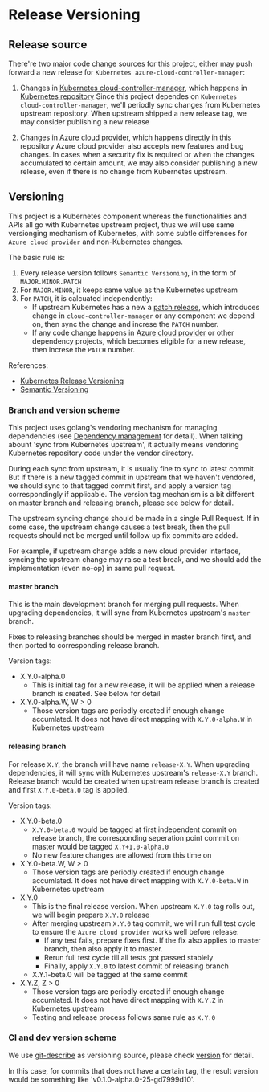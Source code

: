 # Release Versioning

## Release source
There're two major code change sources for this project, either may push forward a new release for `Kubernetes azure-cloud-controller-manager`:
1. Changes in [Kubernetes cloud-controller-manager](https://kubernetes.io/docs/concepts/overview/components/#cloud-controller-manager), which happens in [Kubernetes repository](https://github.com/kubernetes/kubernetes)
   Since this project dependes on `Kubernetes cloud-controller-manager`, we'll periodly sync changes from Kubernetes upstream repository. When upstream shipped a new release tag, we may consider publishing a new release

2. Changes in [Azure cloud provider](../pkg/azureprovider), which happens directly in this repository
   Azure cloud provider also accepts new features and bug changes. In cases when a security fix is required or when the changes accumulated to certain amount, we may also consider publishing a new release, even if there is no change from Kubernetes upstream.

## Versioning
This project is a Kubernetes component whereas the functionalities and APIs all go with Kubernetes upstream project, thus we will use same versionging mechanism of Kubernetes, with some subtle differences for `Azure cloud provider` and non-Kubernetes changes.

The basic rule is:
1. Every release version follows `Semantic Versioning`, in the form of `MAJOR.MINOR.PATCH`
2. For `MAJOR.MINOR`, it keeps same value as the Kubernetes upstream
3. For `PATCH`, it is calcuated independently:
    - If upstream Kubernetes has a new a [patch release](https://github.com/kubernetes/community/blob/master/contributors/design-proposals/release/versioning.md#patch-releases), which introduces change in `cloud-controller-manager` or any component we depend on, then sync the change and increse the `PATCH` number.
    - If any code change happens in [Azure cloud provider](../pkg/azureprovider) or other dependency projects, which becomes eligible for a new release, then increse the `PATCH` number.

References:
- [Kubernetes Release Versioning](https://github.com/kubernetes/community/blob/master/contributors/design-proposals/release/versioning.md)
- [Semantic Versioning](http://semver.org/)

### Branch and version scheme
This project uses golang's vendoring mechanism for managing dependencies (see [Dependency management](docs/dependency-management.md) for detail). When talking abount 'sync from Kubernetes upstream', it actually means vendoring Kubernetes repository code under the vendor directory.

During each sync from upstream, it is usually fine to sync to latest commit. But if there is a new tagged commit in upstream that we haven't vendored, we should sync to that tagged commit first, and apply a version tag correspondingly if applicable. The version tag mechanism is a bit different on master branch and releasing branch, please see below for detail.

The upstream syncing change should be made in a single Pull Request. If in some case, the upstream change causes a test break, then the pull requests should not be merged until follow up fix commits are added.

For example, if upstream change adds a new cloud provider interface, syncing the upstream change may raise a test break, and we should add the implementation (even no-op) in same pull request.

#### master branch
This is the main development branch for merging pull requests. When upgrading dependencies, it will sync from Kubernetes upstream's `master` branch.

Fixes to releasing branches should be merged in master branch first, and then ported to corresponding release branch.

Version tags:
- X.Y.0-alpha.0
  - This is initial tag for a new release, it will be applied when a release branch is created. See below for detail 
- X.Y.0-alpha.W, W > 0 
  - Those version tags are periodly created if enough change accumlated. It does not have direct mapping with `X.Y.0-alpha.W` in Kubernetes upstream

#### releasing branch
For release `X.Y`, the branch will have name `release-X.Y`. When upgrading dependencies, it will sync with Kubernetes upstream's `release-X.Y` branch.
Release branch would be created when upstream release branch is created and first `X.Y.0-beta.0` tag is applied.

Version tags:
- X.Y.0-beta.0
  - `X.Y.0-beta.0` would be tagged at first independent commit on release branch, the corresponding seperation point commit on master would be tagged `X.Y+1.0-alpha.0`
  - No new feature changes are allowed from this time on
- X.Y.0-beta.W, W > 0 
  - Those version tags are periodly created if enough change accumlated. It does not have direct mapping with `X.Y.0-beta.W` in Kubernetes upstream
- X.Y.0
  - This is the final release version. When upstream `X.Y.0` tag rolls out, we will begin prepare `X.Y.0` release
  - After merging upstream `X.Y.0` tag commit, we will run full test cycle to ensure the `Azure cloud provider` works well before release:
    - If any test fails, prepare fixes first. If the fix also applies to master branch, then also apply it to master.
    - Rerun full test cycle till all tests got passed stablely
    - Finally, apply `X.Y.0` to latest commit of releasing branch
  - X.Y.1-beta.0 will be tagged at the same commit
- X.Y.Z, Z > 0
  - Those version tags are periodly created if enough change accumlated. It does not have direct mapping with `X.Y.Z` in Kubernetes upstream
  - Testing and release process follows same rule as `X.Y.0`

### CI and dev version scheme
We use [git-describe](https://git-scm.com/docs/git-describe) as versioning source, please check [version](../pkg/version) for detail.

In this case, for commits that does not have a certain tag, the result version would be something like 'v0.1.0-alpha.0-25-gd7999d10'.
